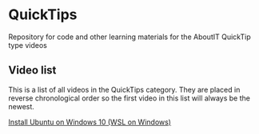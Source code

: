 # QuickTips
Repository for code and other learning materials for the AboutIT QuickTip type videos <br />

## Video list
This is a list of all videos in the QuickTips category. They are placed in reverse chronological order so the first video in this list will always be the newest. <br />

[Install Ubuntu on Windows 10 (WSL on Windows)](https://youtu.be/XDvt4dIN-Mw)